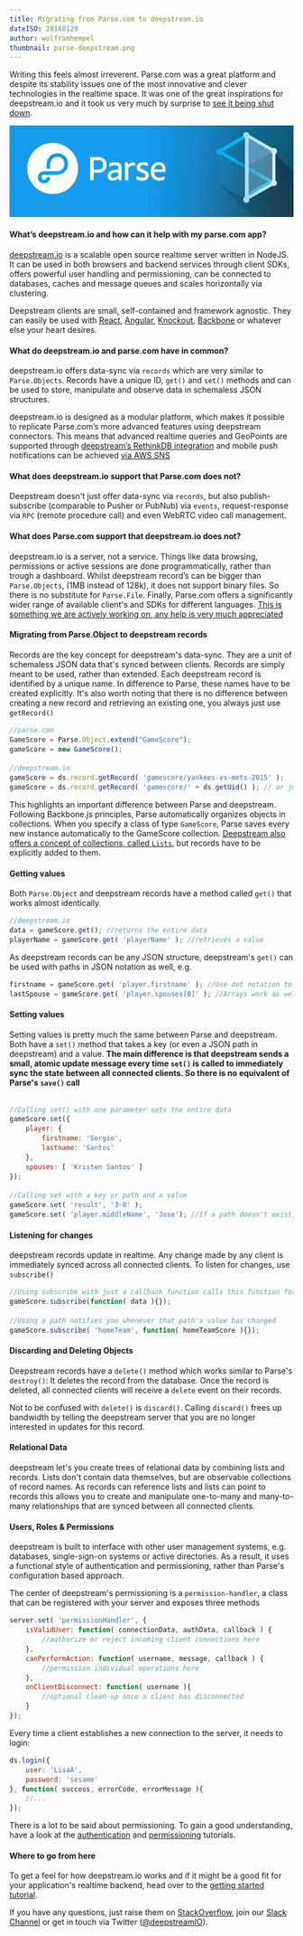 ```yaml
---
title: Migrating from Parse.com to deepstream.io
dateISO: 20160129
author: wolframhempel
thumbnail: parse-deepstream.png
---
```


Writing this feels almost irreverent. Parse.com was a great platform and despite its stability issues one of the most innovative and clever technologies in the realtime space. It was one of the great inspirations for deepstream.io and it took us very much by surprise to [see it being shut down](//blog.parse.com/announcements/moving-on/).

![parse.com and deepstream.io](parse-deepstream.png)

#### What’s deepstream.io and how can it help with my parse.com app?
[deepstream.io](//deepstream.io/) is a scalable open source realtime server written in NodeJS. It can be used in both browsers and backend services through client SDKs, offers powerful user handling and permissioning, can be connected to databases, caches and message queues and scales horizontally via clustering.

Deepstream clients are small, self-contained and framework agnostic. They can easily be used with [React](/tutorials/integrations/frontend-react/), [Angular](/tutorials/integrations/frontend-angular/), [Knockout](/tutorials/integrations/frontend-knockout/), [Backbone](//backbonejs.org/) or whatever else your heart desires.

#### What do deepstream.io and parse.com have in common?
deepstream.io offers data-sync via `records` which are very similar to `Parse.Objects`. Records have a unique ID, `get()` and `set()` methods and can be used to store, manipulate and observe data in schemaless JSON structures.

deepstream.io is designed as a modular platform, which makes it possible to replicate Parse.com’s more advanced features using deepstream connectors. This means that advanced realtime queries and GeoPoints are supported through [deepstream’s RethinkDB integration](/tutorials/integrations/db-rethinkdb/) and mobile push notifications can be achieved [via AWS SNS](../publishing-aws-sns-messages-to-browsers-tutorial/)

#### What does deepstream.io support that Parse.com does not?
Deepstream doesn't just offer data-sync via `records`, but also publish-subscribe (comparable to Pusher or PubNub) via `events`, request-response via `RPC` (remote procedure call) and even WebRTC video call management.

#### What does Parse.com support that deepstream.io does not?
deepstream.io is a server, not a service. Things like data browsing, permissions or active sessions are done programmatically, rather than trough a dashboard.
Whilst deepstream record’s can be bigger than `Parse.Objects`, (1MB instead of 128k), it does not support binary files. So there is no substitute for `Parse.File`.
Finally, Parse.com offers a significantly wider range of available client's and SDKs for different languages. [This is something we are actively working on, any help is very much appreciated](//github.com/deepstreamIO/deepstream.io/issues?q=is%3Aissue+is%3Aopen+label%3Anew-client)

#### Migrating from Parse.Object to deepstream records
Records are the key concept for deepstream's data-sync. They are a unit of schemaless JSON data that's synced between clients.
Records are simply meant to be used, rather than extended. Each deepstream record is identified by a unique name. In difference to Parse, these names have to be created explicitly. It's also worth noting that there is no difference between creating a new record and retrieving an existing one, you always just use `getRecord()`

```javascript
//parse.com
GameScore = Parse.Object.extend("GameScore");
gameScore = new GameScore();

//deepstream.io
gameScore = ds.record.getRecord( 'gamescore/yankees-vs-mets-2015' );
gameScore = ds.record.getRecord( 'gamescore/' + ds.getUid() ); // or just generate a Unique ID
```

This highlights an important difference between Parse and deepstream. Following Backbone.js principles, Parse automatically organizes objects in collections. When you specify a class of type `GameScore`, Parse saves every new instance automatically to the GameScore collection.
[Deepstream also offers a concept of collections, called `Lists`](/tutorials/core/datasync-lists/), but records have to be explicitly added to them.

#### Getting values
Both `Parse.Object` and deepstream records have a method called `get()` that works almost identically.
```javascript
//deepstream.io
data = gameScore.get(); //returns the entire data
playerName = gameScore.get( 'playerName' ); //retrieves a value
```

As deepstream records can be any JSON structure, deepstream's `get()` can be used with paths in JSON notation as well, e.g.

```javascript
firstname = gameScore.get( 'player.firstname' ); //Use dot notation to traverse objects
lastSpouse = gameScore.get( 'player.spouses[0]' ); //Arrays work as well
```

#### Setting values
Setting values is pretty much the same between Parse and deepstream. Both have a `set()` method that takes a key (or even a JSON path in deepstream) and a value. **The main difference is that deepstream sends a small, atomic update message every time `set()` is called to immediately sync the state between all connected clients. So there is no equivalent of Parse's `save()` call**

```javascript

//Calling set() with one parameter sets the entire data
gameScore.set({
    player: {
        firstname: 'Sergio',
        lastname: 'Santos'
    },
    spouses: [ 'Kristen Santos' ]
});

//Calling set with a key or path and a value
gameScore.set( 'result', '3-0' );
gameScore.set( 'player.middleName', 'Jose'); //If a path doesn't exist, it willb e created
```

#### Listening for changes
deepstream records update in realtime. Any change made by any client is immediately synced across all connected clients. To listen for changes, use `subscribe()`

```javascript
//Using subscribe with just a callback function calls this function for any change
gameScore.subscribe(function( data ){});

//Using a path notifies you whenever that path's value has changed
gameScore.subscribe( 'homeTeam', function( homeTeamScore ){});
```

#### Discarding and Deleting Objects
Deepstream records have a `delete()` method which works similar to Parse's `destroy()`: It deletes the record from the database. Once the record is deleted, all connected clients will receive a `delete` event on their records.

Not to be confused with `delete()` is `discard()`. Calling `discard()` frees up bandwidth by telling the deepstream server that you are no longer interested in updates for this record.

#### Relational Data
deepstream let's you create trees of relational data by combining lists and records. Lists don't contain data themselves, but are observable collections of record names. As records can reference lists and lists can point to records this allows you to create and manipulate one-to-many and many-to-many relationships that are synced between all connected clients.

#### Users, Roles & Permissions
deepstream is built to interface with other user management systems, e.g. databases, single-sign-on systems or active directories. As a result, it uses a functional style of authentication and permissioning, rather than Parse's configuration based approach.

The center of deepstream's permissioning is a `permission-handler`, a class that can be registered with your server and exposes three methods

```javascript
server.set( 'permissionHandler', {
    isValidUser: function( connectionData, authData, callback ) {
        //authorize or reject incoming client connections here
    },
    canPerformAction: function( username, message, callback ) {
        //permission individual operations here
    },
    onClientDisconnect: function( username ){
        //optional clean-up once a client has disconnected
    }
});
```

Every time a client establishes a new connection to the server, it needs to login:

```javascript
ds.login({
    user: 'LisaA',
    password: 'sesame'
}, function( success, errorCode, errorMessage ){
    //...
});
```

There is a lot to be said about permissioning. To gain a good understanding, have a look at the [authentication](/tutorials/core/security-overview/#authentication) and [permissioning](/tutorials/core/permission-conf-simple/) tutorials.

#### Where to go from here
To get a feel for how deepstream.io works and if it might be a good fit for your application's realtime backend, head over to the [getting started tutorial](/tutorials/core/getting-started-quickstart/).

If you have any questions, just raise them on [StackOverflow](//stackoverflow.com/questions/tagged/deepstream.io), join our [Slack Channel](//deepstream-slack.herokuapp.com/) or get in touch via Twitter ([@deepstreamIO](//twitter.com/deepstreamIO)).